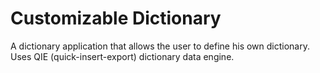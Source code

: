 # Customizable Dictionary
 A dictionary application that allows the user to define his own dictionary. Uses QIE (quick-insert-export) dictionary data engine.
